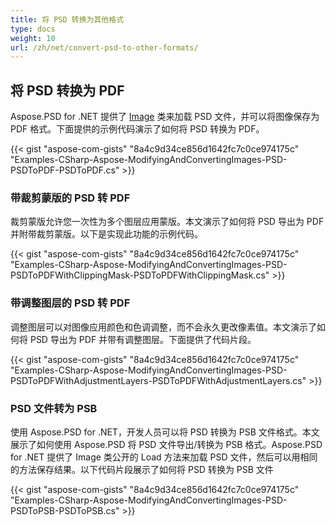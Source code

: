 ```yaml
---
title: 将 PSD 转换为其他格式
type: docs
weight: 10
url: /zh/net/convert-psd-to-other-formats/
---
```



## **将 PSD 转换为 PDF**


Aspose.PSD for .NET 提供了 [Image](https://reference.aspose.com/psd/net/aspose.psd/image) 类来加载 PSD 文件，并可以将图像保存为 PDF 格式。下面提供的示例代码演示了如何将 PSD 转换为 PDF。



{{< gist "aspose-com-gists" "8a4c9d34ce856d1642fc7c0ce974175c" "Examples-CSharp-Aspose-ModifyingAndConvertingImages-PSD-PSDToPDF-PSDToPDF.cs" >}}
### **带裁剪蒙版的 PSD 转 PDF**


裁剪蒙版允许您一次性为多个图层应用蒙版。本文演示了如何将 PSD 导出为 PDF 并附带裁剪蒙版。以下是实现此功能的示例代码。


{{< gist "aspose-com-gists" "8a4c9d34ce856d1642fc7c0ce974175c" "Examples-CSharp-Aspose-ModifyingAndConvertingImages-PSD-PSDToPDFWithClippingMask-PSDToPDFWithClippingMask.cs" >}}
### **带调整图层的 PSD 转 PDF**


调整图层可以对图像应用颜色和色调调整，而不会永久更改像素值。本文演示了如何将 PSD 导出为 PDF 并带有调整图层。下面提供了代码片段。

{{< gist "aspose-com-gists" "8a4c9d34ce856d1642fc7c0ce974175c" "Examples-CSharp-Aspose-ModifyingAndConvertingImages-PSD-PSDToPDFWithAdjustmentLayers-PSDToPDFWithAdjustmentLayers.cs" >}}
### **PSD 文件转为 PSB**


使用 Aspose.PSD for .NET，开发人员可以将 PSD 转换为 PSB 文件格式。本文展示了如何使用 Aspose.PSD 将 PSD 文件导出/转换为 PSB 格式。Aspose.PSD for .NET 提供了 Image 类公开的 Load 方法来加载 PSD 文件，然后可以用相同的方法保存结果。以下代码片段展示了如何将 PSD 转换为 PSB 文件

{{< gist "aspose-com-gists" "8a4c9d34ce856d1642fc7c0ce974175c" "Examples-CSharp-Aspose-ModifyingAndConvertingImages-PSD-PSDToPSB-PSDToPSB.cs" >}}


